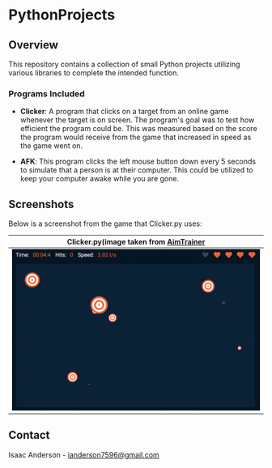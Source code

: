# PythonProjects

## Overview

This repository contains a collection of small Python projects utilizing various libraries to complete the intended function.
### Programs Included

- **Clicker**: A program that clicks on a target from an online game whenever the target is on screen. The program's goal was to test how efficient the program could be. This was measured based on the score the program would receive from the game that increased in speed as the game went on.

- **AFK**: This program clicks the left mouse button down every 5 seconds to simulate that a person is at their computer. This could be utilized to keep your computer awake while you are gone.

## Screenshots

Below is a screenshot from the game that Clicker.py uses:

| Clicker.py(image taken from [AimTrainer](aimtrainer.io/custom-challenge)|
|-----------------|
| ![Target Game](Clicker/Screenshots/targetGame.png) |

## Contact

Isaac Anderson - ianderson7596@gmail.com
